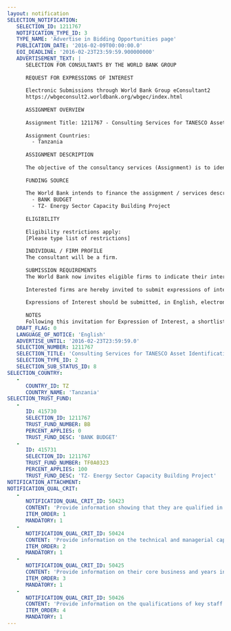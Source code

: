```yaml
---
layout: notification
SELECTION_NOTIFICATION: 
   SELECTION_ID: 1211767
   NOTIFICATION_TYPE_ID: 3
   TYPE_NAME: 'Advertise in Bidding Opportunities page'
   PUBLICATION_DATE: '2016-02-09T00:00:00.0'
   EOI_DEADLINE: '2016-02-23T23:59:59.900000000'
   ADVERTISEMENT_TEXT: |
      SELECTION FOR CONSULTANTS BY THE WORLD BANK GROUP
      
      REQUEST FOR EXPRESSIONS OF INTEREST
      
      Electronic Submissions through World Bank Group eConsultant2
      https://wbgeconsult2.worldbank.org/wbgec/index.html
      
      ASSIGNMENT OVERVIEW
      
      Assignment Title: 1211767 - Consulting Services for TANESCO Asset Identification and Valuation
      
      Assignment Countries:
        - Tanzania
      
      ASSIGNMENT DESCRIPTION
      
      The objective of the consultancy services (Assignment) is to identify and verify existence of the Company's assets and provide an independent opinion on their values based on the most appropriate method and in accordance to the International Valuation Standards (IVS) and International Financial Reporting Standards (IFRS). The results of the assignment will be utilized for management reporting, regulatory, and insurance purposes.
      
      FUNDING SOURCE
      
      The World Bank intends to finance the assignment / services described below under the following trust fund(s):
        - BANK BUDGET
        - TZ- Energy Sector Capacity Building Project
      
      ELIGIBILITY
      
      Eligibility restrictions apply:
      [Please type list of restrictions]
      
      INDIVIDUAL / FIRM PROFILE
      The consultant will be a firm. 
      
      SUBMISSION REQUIREMENTS
      The World Bank now invites eligible firms to indicate their interest in providing the services.  Interested firms must provide information indicating that they are qualified to perform the services (brochures, description of similar assignments, experience in similar conditions, availability of appropriate skills among staff, etc. for firms; CV and cover letter for individuals).  Please note that the total size of all attachments should be less than 5MB.  Consultants may associate to enhance their qualifications.
      
      Interested firms are hereby invited to submit expressions of interest.
      
      Expressions of Interest should be submitted, in English, electronically through World Bank Group eTendering (https://wbgeconsult2.worldbank.org/wbgec/index.html)
      
      NOTES
      Following this invitation for Expression of Interest, a shortlist of qualified firms will be formally invited to submit proposals.  Shortlisting and selection will be subject to the availability of funding.
   DRAFT_FLAG: 0
   LANGUAGE_OF_NOTICE: 'English'
   ADVERTISE_UNTIL: '2016-02-23T23:59:59.0'
   SELECTION_NUMBER: 1211767
   SELECTION_TITLE: 'Consulting Services for TANESCO Asset Identification and Valuation'
   SELECTION_TYPE_ID: 2
   SELECTION_SUB_STATUS_ID: 8
SELECTION_COUNTRY: 
   - 
      COUNTRY_ID: TZ
      COUNTRY_NAME: 'Tanzania'
SELECTION_TRUST_FUND: 
   - 
      ID: 415730
      SELECTION_ID: 1211767
      TRUST_FUND_NUMBER: BB
      PERCENT_APPLIES: 0
      TRUST_FUND_DESC: 'BANK BUDGET'
   - 
      ID: 415731
      SELECTION_ID: 1211767
      TRUST_FUND_NUMBER: TF0A0323
      PERCENT_APPLIES: 100
      TRUST_FUND_DESC: 'TZ- Energy Sector Capacity Building Project'
NOTIFICATION_ATTACHMENT: 
NOTIFICATION_QUAL_CRIT: 
   - 
      NOTIFICATION_QUAL_CRIT_ID: 50423
      CONTENT: 'Provide information showing that they are qualified in the field of the assignment.'
      ITEM_ORDER: 1
      MANDATORY: 1
   - 
      NOTIFICATION_QUAL_CRIT_ID: 50424
      CONTENT: 'Provide information on the technical and managerial capabilities of the firm.'
      ITEM_ORDER: 2
      MANDATORY: 1
   - 
      NOTIFICATION_QUAL_CRIT_ID: 50425
      CONTENT: 'Provide information on their core business and years in business.'
      ITEM_ORDER: 3
      MANDATORY: 1
   - 
      NOTIFICATION_QUAL_CRIT_ID: 50426
      CONTENT: 'Provide information on the qualifications of key staff.'
      ITEM_ORDER: 4
      MANDATORY: 1
---
```

